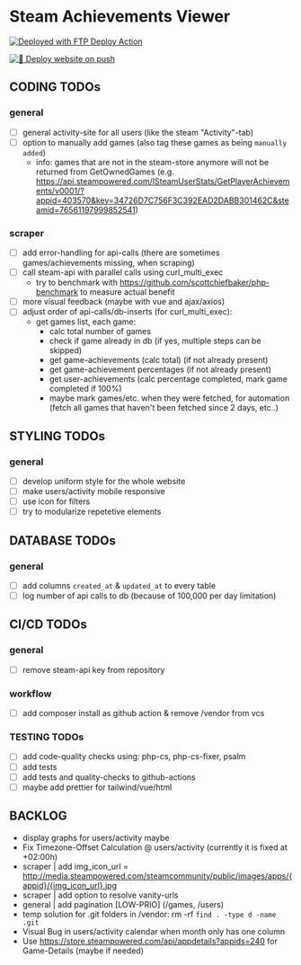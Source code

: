 # Steam Achievements Viewer

[<img alt="Deployed with FTP Deploy Action" src="https://img.shields.io/badge/Deployed With-FTP DEPLOY ACTION-%3CCOLOR%3E?style=for-the-badge&color=0077b6">](https://github.com/SamKirkland/FTP-Deploy-Action)

[![🚀 Deploy website on push](https://github.com/simonfels/playground/actions/workflows/main.yml/badge.svg)](https://github.com/simonfels/playground/actions/workflows/main.yml)

## CODING TODOs

### general
- [ ] general activity-site for all users (like the steam "Activity"-tab)
- [ ] option to manually add games (also tag these games as being `manually added`)
  - info: games that are not in the steam-store anymore will not be returned from GetOwnedGames (e.g. https://api.steampowered.com/ISteamUserStats/GetPlayerAchievements/v0001/?appid=403570&key=34726D7C756F3C392EAD2DABB301462C&steamid=76561197999852541)

### scraper
- [ ] add error-handling for api-calls (there are sometimes games/achievements missing, when scraping)
- [ ] call steam-api with parallel calls using curl_multi_exec
  - try to benchmark with https://github.com/scottchiefbaker/php-benchmark to measure actual benefit
- [ ] more visual feedback (maybe with vue and ajax/axios)
- [ ] adjust order of api-calls/db-inserts (for curl_multi_exec):
  - get games list, each game:
    - calc total number of games
    - check if game already in db (if yes, multiple steps can be skipped)
    - get game-achievements (calc total) (if not already present)
    - get game-achievement percentages (if not already present)
    - get user-achievements (calc percentage completed, mark game completed if 100%)
    - maybe mark games/etc. when they were fetched, for automation (fetch all games that haven't been fetched since 2 days, etc..)

## STYLING TODOs

### general
- [ ] develop uniform style for the whole website
- [ ] make users/activity mobile responsive
- [ ] use icon for filters
- [ ] try to modularize repetetive elements

## DATABASE TODOs

### general
- [ ] add columns `created_at` & `updated_at` to every table
- [ ] log number of api calls to db (because of 100,000 per day limitation)

## CI/CD TODOs

### general
- [ ] remove steam-api key from repository

### workflow
- [ ] add composer install as github action & remove /vendor from vcs

### TESTING TODOs
- [ ] add code-quality checks using: php-cs, php-cs-fixer, psalm
- [ ] add tests
- [ ] add tests and quality-checks to github-actions
- [ ] maybe add prettier for tailwind/vue/html

## BACKLOG
- display graphs for users/activity maybe
- Fix Timezone-Offset Calculation @ users/activity (currently it is fixed at +02:00h)
- scraper | add img_icon_url = http://media.steampowered.com/steamcommunity/public/images/apps/{appid}/{img_icon_url}.jpg
- scraper | add option to resolve vanity-urls
- general | add pagination [LOW-PRIO] (/games, /users)
- temp solution for .git folders in /vendor: rm -rf `find . -type d -name .git`
- Visual Bug in users/activity calendar when month only has one column
- Use https://store.steampowered.com/api/appdetails?appids=240 for Game-Details (maybe if needed)
